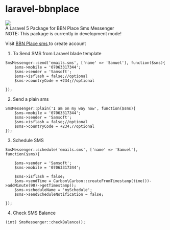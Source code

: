 # laravel-bbnplace
<img src="http://www1.bbnplace.com/wp-content/uploads/2014/04/messaging-partnership.jpg" /> <br/>
A Laravel 5 Package for BBN Place Sms Messenger <br/>
NOTE: This package is currently in development mode! <br/>

Visit <a href="http://sms.bbnplace.com" >BBN Place sms </a> to create account <br/>

1. To Send SMS from Laravel blade template
```
SmsMessenger::send('emails.sms', ['name' => 'Samuel'], function($sms){
    $sms->mobile = '07063317344';
    $sms->sender = 'Samsoft';
    $sms->isflash = false;//optional
    $sms->countryCode = +234;//optional

});
```

2. Send a plain sms
```
SmsMessenger::plain('I am on my way now', function($sms){
    $sms->mobile = '07063317344';
    $sms->sender = 'Samsoft';
    $sms->isflash = false;//optional
    $sms->countryCode = +234;//optional
});
```

3. Schedule SMS
```
SmsMessenger::schedule('emails.sms', ['name' => 'Samuel'], function($sms){

    $sms->sender = 'Samsoft';
    $sms->mobile = '07063317344';

    $sms->isflash = false;
    $sms->sendTime = Carbon\Carbon::createFromTimestamp(time())->addMinute(90)->getTimestamp();
    $sms->scheduleName = 'mySchedule';
    $sms->sendScheduleNotification = false;

});
```

4. Check SMS Balance
```
(int) SmsMessenger::checkBalance();
```
